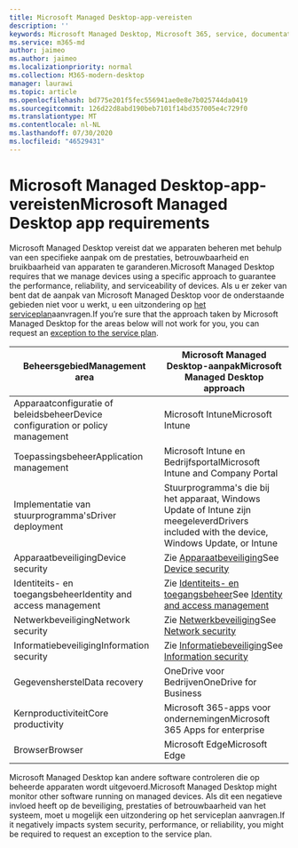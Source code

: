 ```yaml
---
title: Microsoft Managed Desktop-app-vereisten
description: ''
keywords: Microsoft Managed Desktop, Microsoft 365, service, documentatie
ms.service: m365-md
author: jaimeo
ms.author: jaimeo
ms.localizationpriority: normal
ms.collection: M365-modern-desktop
manager: laurawi
ms.topic: article
ms.openlocfilehash: bd775e201f5fec556941ae0e8e7b025744da0419
ms.sourcegitcommit: 126d22d8abd190beb7101f14bd357005e4c729f0
ms.translationtype: MT
ms.contentlocale: nl-NL
ms.lasthandoff: 07/30/2020
ms.locfileid: "46529431"
---
```

# <a name="microsoft-managed-desktop-app-requirements"></a><span data-ttu-id="fed25-103">Microsoft Managed Desktop-app-vereisten</span><span class="sxs-lookup"><span data-stu-id="fed25-103">Microsoft Managed Desktop app requirements</span></span>

<!--This topic is the target for aka.ms/app-req. This is aka link is used from EA agreement for MMD. do not delete.-->

<!--Application addendum -->
 
<span data-ttu-id="fed25-104">Microsoft Managed Desktop vereist dat we apparaten beheren met behulp van een specifieke aanpak om de prestaties, betrouwbaarheid en bruikbaarheid van apparaten te garanderen.</span><span class="sxs-lookup"><span data-stu-id="fed25-104">Microsoft Managed Desktop requires that we manage devices using a specific approach to guarantee the performance, reliability, and serviceability of devices.</span></span> <span data-ttu-id="fed25-105">Als u er zeker van bent dat de aanpak van Microsoft Managed Desktop voor de onderstaande gebieden niet voor u werkt, u een uitzondering op [het serviceplan](customizing.md)aanvragen.</span><span class="sxs-lookup"><span data-stu-id="fed25-105">If you’re sure that the approach taken by Microsoft Managed Desktop for the areas below will not work for you, you can request an [exception to the service plan](customizing.md).</span></span>


|<span data-ttu-id="fed25-106">Beheersgebied</span><span class="sxs-lookup"><span data-stu-id="fed25-106">Management area</span></span>  |<span data-ttu-id="fed25-107">Microsoft Managed Desktop-aanpak</span><span class="sxs-lookup"><span data-stu-id="fed25-107">Microsoft Managed Desktop approach</span></span>  |
|---------|---------|
|<span data-ttu-id="fed25-108">Apparaatconfiguratie of beleidsbeheer</span><span class="sxs-lookup"><span data-stu-id="fed25-108">Device configuration or policy management</span></span>     |  <span data-ttu-id="fed25-109">Microsoft Intune</span><span class="sxs-lookup"><span data-stu-id="fed25-109">Microsoft Intune</span></span>       |
|<span data-ttu-id="fed25-110">Toepassingsbeheer</span><span class="sxs-lookup"><span data-stu-id="fed25-110">Application management</span></span>     | <span data-ttu-id="fed25-111">Microsoft Intune en Bedrijfsportal</span><span class="sxs-lookup"><span data-stu-id="fed25-111">Microsoft Intune and Company Portal</span></span>        |
|<span data-ttu-id="fed25-112">Implementatie van stuurprogramma's</span><span class="sxs-lookup"><span data-stu-id="fed25-112">Driver deployment</span></span>     |  <span data-ttu-id="fed25-113">Stuurprogramma's die bij het apparaat, Windows Update of Intune zijn meegeleverd</span><span class="sxs-lookup"><span data-stu-id="fed25-113">Drivers included with the device, Windows Update, or Intune</span></span>       |
|<span data-ttu-id="fed25-114">Apparaatbeveiliging</span><span class="sxs-lookup"><span data-stu-id="fed25-114">Device security</span></span>     | <span data-ttu-id="fed25-115">Zie [Apparaatbeveiliging](security.md#device-security)</span><span class="sxs-lookup"><span data-stu-id="fed25-115">See [Device security](security.md#device-security)</span></span>      |
|<span data-ttu-id="fed25-116">Identiteits- en toegangsbeheer</span><span class="sxs-lookup"><span data-stu-id="fed25-116">Identity and access management</span></span>     | <span data-ttu-id="fed25-117">Zie [Identiteits- en toegangsbeheer](security.md#identity-and-access-management)</span><span class="sxs-lookup"><span data-stu-id="fed25-117">See [Identity and access management](security.md#identity-and-access-management)</span></span>        |
|<span data-ttu-id="fed25-118">Netwerkbeveiliging</span><span class="sxs-lookup"><span data-stu-id="fed25-118">Network security</span></span>     | <span data-ttu-id="fed25-119">Zie [Netwerkbeveiliging](security.md#network-security)</span><span class="sxs-lookup"><span data-stu-id="fed25-119">See [Network security](security.md#network-security)</span></span>        |
|<span data-ttu-id="fed25-120">Informatiebeveiliging</span><span class="sxs-lookup"><span data-stu-id="fed25-120">Information security</span></span>     |  <span data-ttu-id="fed25-121">Zie [Informatiebeveiliging](security.md#information-security)</span><span class="sxs-lookup"><span data-stu-id="fed25-121">See [Information security](security.md#information-security)</span></span>       |
|<span data-ttu-id="fed25-122">Gegevensherstel</span><span class="sxs-lookup"><span data-stu-id="fed25-122">Data recovery</span></span>     | <span data-ttu-id="fed25-123">OneDrive voor Bedrijven</span><span class="sxs-lookup"><span data-stu-id="fed25-123">OneDrive for Business</span></span>        |
|<span data-ttu-id="fed25-124">Kernproductiviteit</span><span class="sxs-lookup"><span data-stu-id="fed25-124">Core productivity</span></span>     | <span data-ttu-id="fed25-125">Microsoft 365-apps voor ondernemingen</span><span class="sxs-lookup"><span data-stu-id="fed25-125">Microsoft 365 Apps for enterprise</span></span>    |
|<span data-ttu-id="fed25-126">Browser</span><span class="sxs-lookup"><span data-stu-id="fed25-126">Browser</span></span>     | <span data-ttu-id="fed25-127">Microsoft Edge</span><span class="sxs-lookup"><span data-stu-id="fed25-127">Microsoft Edge</span></span>        |




<span data-ttu-id="fed25-128">Microsoft Managed Desktop kan andere software controleren die op beheerde apparaten wordt uitgevoerd.</span><span class="sxs-lookup"><span data-stu-id="fed25-128">Microsoft Managed Desktop might monitor other software running on managed devices.</span></span> <span data-ttu-id="fed25-129">Als dit een negatieve invloed heeft op de beveiliging, prestaties of betrouwbaarheid van het systeem, moet u mogelijk een uitzondering op het serviceplan aanvragen.</span><span class="sxs-lookup"><span data-stu-id="fed25-129">If it negatively impacts system security, performance, or reliability, you might be required to request an exception to the service plan.</span></span>


